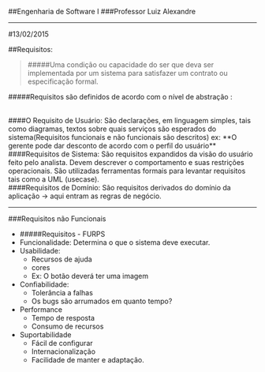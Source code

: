 ##Engenharia de Software I
###Professor Luiz Alexandre

------------------------------------------------
#13/02/2015


##Requisitos:
>#####Uma condição ou capacidade do ser que deva ser implementada por um sistema para satisfazer um contrato ou especificação formal.


#####Requisitos são definidos de acordo com o nível de abstração :

<br>
####O Requisito de Usuário:
São declarações, em linguagem simples, tais como diagramas, textos sobre quais serviços são esperados do sistema(Requisitos funcionais e não funcionais são descritos) ex:
**O gerente pode dar desconto de acordo com o perfil do usuário**

<br>
####Requisitos de Sistema:
São requisitos expandidos da visão do usuário feito pelo analista. Devem descrever o comportamento e suas restrições operacionais. São utilizadas ferramentas formais para levantar requisitos tais como a UML (usecase).

<br>
####Requisitos de Domínio:
São requisitos derivados do domínio da aplicação -> aqui entram as regras de negócio.

<br>

------------------------------
###Requisitos não Funcionais

- #####Requisitos - FURPS
 - Funcionalidade: Determina o que o sistema deve executar.
 - Usabilidade: 
   - Recursos de ajuda 
   - cores
   - Ex: O botão deverá ter uma imagem
 - Confiabilidade: 
   - Tolerância a falhas
   - Os bugs são arrumados em quanto tempo?
 - Performance
   - Tempo de resposta
   - Consumo de recursos
 - Suportabilidade
   - Fácil de configurar
   - Internacionalização
   - Facilidade de manter e adaptação. 

 